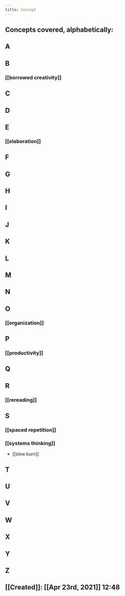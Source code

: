 ```yaml
---
title: Concept
---
```


## Concepts covered, alphabetically:
## A
## B
### [[borrowed creativity]]
## C
## D
## E
### [[elaboration]]
## F
## G
## H
## I
## J
## K
## L
## M
## N
## O
### [[organization]]
## P
### [[productivity]]
## Q
## R
### [[rereading]]
## S
### [[spaced repetition]]
### [[systems thinking]]
- [[slow burn]]
## T
## U
## V
## W
## X
## Y
## Z
##
## [[Created]]: [[Apr 23rd, 2021]] 12:48
##